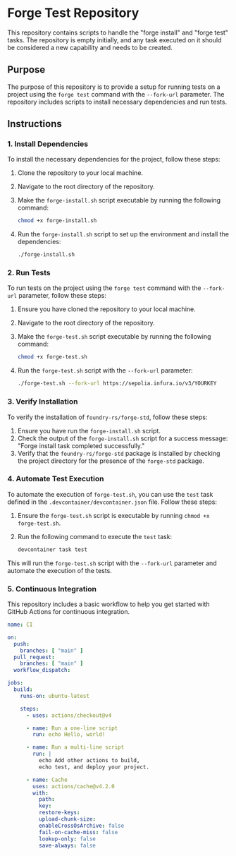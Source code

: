 # Forge Test Repository

This repository contains scripts to handle the "forge install" and "forge test" tasks. The repository is empty initially, and any task executed on it should be considered a new capability and needs to be created.

## Purpose

The purpose of this repository is to provide a setup for running tests on a project using the `forge test` command with the `--fork-url` parameter. The repository includes scripts to install necessary dependencies and run tests.

## Instructions

### 1. Install Dependencies

To install the necessary dependencies for the project, follow these steps:

1. Clone the repository to your local machine.
2. Navigate to the root directory of the repository.
3. Make the `forge-install.sh` script executable by running the following command:

    ```sh
    chmod +x forge-install.sh
    ```

4. Run the `forge-install.sh` script to set up the environment and install the dependencies:

    ```sh
    ./forge-install.sh
    ```

### 2. Run Tests

To run tests on the project using the `forge test` command with the `--fork-url` parameter, follow these steps:

1. Ensure you have cloned the repository to your local machine.
2. Navigate to the root directory of the repository.
3. Make the `forge-test.sh` script executable by running the following command:

    ```sh
    chmod +x forge-test.sh
    ```

4. Run the `forge-test.sh` script with the `--fork-url` parameter:

    ```sh
    ./forge-test.sh --fork-url https://sepolia.infura.io/v3/YOURKEY
    ```

### 3. Verify Installation

To verify the installation of `foundry-rs/forge-std`, follow these steps:

1. Ensure you have run the `forge-install.sh` script.
2. Check the output of the `forge-install.sh` script for a success message: "Forge install task completed successfully."
3. Verify that the `foundry-rs/forge-std` package is installed by checking the project directory for the presence of the `forge-std` package.

### 4. Automate Test Execution

To automate the execution of `forge-test.sh`, you can use the `test` task defined in the `.devcontainer/devcontainer.json` file. Follow these steps:

1. Ensure the `forge-test.sh` script is executable by running `chmod +x forge-test.sh`.
2. Run the following command to execute the `test` task:

    ```sh
    devcontainer task test
    ```

This will run the `forge-test.sh` script with the `--fork-url` parameter and automate the execution of the tests.

### 5. Continuous Integration

This repository includes a basic workflow to help you get started with GitHub Actions for continuous integration.

```yaml
name: CI

on:
  push:
    branches: [ "main" ]
  pull_request:
    branches: [ "main" ]
  workflow_dispatch:

jobs:
  build:
    runs-on: ubuntu-latest

    steps:
      - uses: actions/checkout@v4

      - name: Run a one-line script
        run: echo Hello, world!

      - name: Run a multi-line script
        run: |
          echo Add other actions to build,
          echo test, and deploy your project.

      - name: Cache
        uses: actions/cache@v4.2.0
        with:
          path: 
          key: 
          restore-keys: 
          upload-chunk-size: 
          enableCrossOsArchive: false
          fail-on-cache-miss: false
          lookup-only: false
          save-always: false
```
